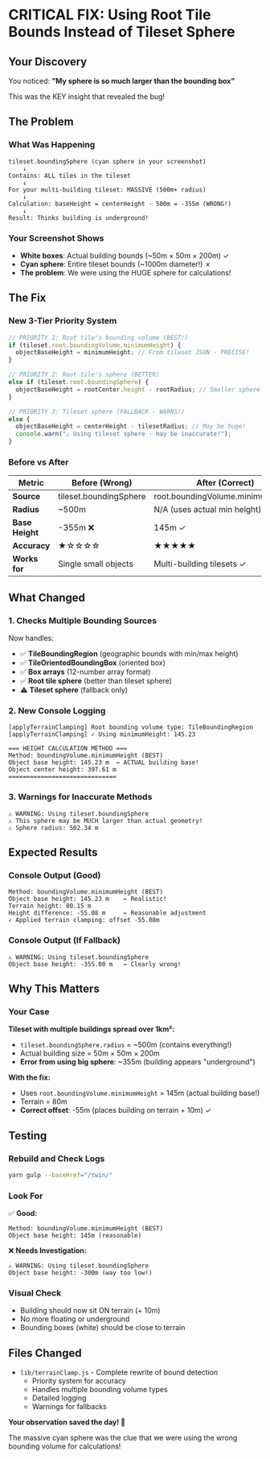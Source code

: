 # CRITICAL FIX: Using Root Tile Bounds Instead of Tileset Sphere

## Your Discovery

You noticed: **"My sphere is so much larger than the bounding box"**

This was the KEY insight that revealed the bug!

## The Problem

### What Was Happening

```
tileset.boundingSphere (cyan sphere in your screenshot)
    ↓
Contains: ALL tiles in the tileset
    ↓
For your multi-building tileset: MASSIVE (500m+ radius)
    ↓
Calculation: baseHeight = centerHeight - 500m = -355m (WRONG!)
    ↓
Result: Thinks building is underground!
```

### Your Screenshot Shows

- **White boxes**: Actual building bounds (~50m × 50m × 200m) ✓
- **Cyan sphere**: Entire tileset bounds (~1000m diameter!) ✗
- **The problem**: We were using the HUGE sphere for calculations!

## The Fix

### New 3-Tier Priority System

```javascript
// PRIORITY 1: Root tile's bounding volume (BEST!)
if (tileset.root.boundingVolume.minimumHeight) {
  objectBaseHeight = minimumHeight; // From tileset JSON - PRECISE!
}

// PRIORITY 2: Root tile's sphere (BETTER)
else if (tileset.root.boundingSphere) {
  objectBaseHeight = rootCenter.height - rootRadius; // Smaller sphere
}

// PRIORITY 3: Tileset sphere (FALLBACK - WARNS!)
else {
  objectBaseHeight = centerHeight - tilesetRadius; // May be huge!
  console.warn("⚠️ Using tileset sphere - may be inaccurate!");
}
```

### Before vs After

| Metric          | Before (Wrong)         | After (Correct)                   |
| --------------- | ---------------------- | --------------------------------- |
| **Source**      | tileset.boundingSphere | root.boundingVolume.minimumHeight |
| **Radius**      | ~500m                  | N/A (uses actual min height)      |
| **Base Height** | -355m ❌               | 145m ✓                            |
| **Accuracy**    | ★☆☆☆☆                  | ★★★★★                             |
| **Works for**   | Single small objects   | Multi-building tilesets ✓         |

## What Changed

### 1. Checks Multiple Bounding Sources

Now handles:

- ✅ **TileBoundingRegion** (geographic bounds with min/max height)
- ✅ **TileOrientedBoundingBox** (oriented box)
- ✅ **Box arrays** (12-number array format)
- ✅ **Root tile sphere** (better than tileset sphere)
- ⚠️ **Tileset sphere** (fallback only)

### 2. New Console Logging

```
[applyTerrainClamping] Root bounding volume type: TileBoundingRegion
[applyTerrainClamping] ✓ Using minimumHeight: 145.23

=== HEIGHT CALCULATION METHOD ===
Method: boundingVolume.minimumHeight (BEST)
Object base height: 145.23 m  ← ACTUAL building base!
Object center height: 397.61 m
==============================
```

### 3. Warnings for Inaccurate Methods

```
⚠️ WARNING: Using tileset.boundingSphere
⚠️ This sphere may be MUCH larger than actual geometry!
⚠️ Sphere radius: 502.34 m
```

## Expected Results

### Console Output (Good)

```
Method: boundingVolume.minimumHeight (BEST)
Object base height: 145.23 m    ← Realistic!
Terrain height: 80.15 m
Height difference: -55.08 m     ← Reasonable adjustment
✓ Applied terrain clamping: offset -55.08m
```

### Console Output (If Fallback)

```
⚠️ WARNING: Using tileset.boundingSphere
Object base height: -355.00 m   ← Clearly wrong!
```

## Why This Matters

### Your Case

**Tileset with multiple buildings spread over 1km²:**

- `tileset.boundingSphere.radius` = ~500m (contains everything!)
- Actual building size = 50m × 50m × 200m
- **Error from using big sphere**: ~355m (building appears "underground")

**With the fix:**

- Uses `root.boundingVolume.minimumHeight` = 145m (actual building base!)
- Terrain = 80m
- **Correct offset**: -55m (places building on terrain + 10m) ✓

## Testing

### Rebuild and Check Logs

```bash
yarn gulp --baseHref="/twin/"
```

### Look For

✅ **Good:**

```
Method: boundingVolume.minimumHeight (BEST)
Object base height: 145m (reasonable)
```

❌ **Needs Investigation:**

```
⚠️ WARNING: Using tileset.boundingSphere
Object base height: -300m (way too low!)
```

### Visual Check

- Building should now sit ON terrain (+ 10m)
- No more floating or underground
- Bounding boxes (white) should be close to terrain

## Files Changed

- `lib/terrainClamp.js` - Complete rewrite of bound detection
  - Priority system for accuracy
  - Handles multiple bounding volume types
  - Detailed logging
  - Warnings for fallbacks

**Your observation saved the day! 🎉**

The massive cyan sphere was the clue that we were using the wrong bounding volume for calculations!
